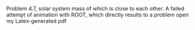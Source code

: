 Problem 4.7, solar system mass of which is close to each other. A failed attempt of animation with ROOT, which directly results to a problem open my Latex-generated pdf
